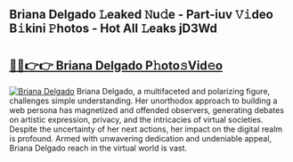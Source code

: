 ## Briana Delgado 𝙻eaked 𝙽u𝚍e - Part-iuv 𝚅𝚒deo B𝚒kini 𝙿hotos - Hot All 𝙻eaks jD3Wd

# <h2><a href="http://ld271v.urlbe.top/?page=Briana+Delgado">🔗🔗👉👉 Briana Delgado P𝚑oto𝚜Vid𝚎o</a></h2>

[![Briana Delgado](https://i.imgur.com/eBuTRDB.gif)](http://ld271v.urlbe.top/?page=Briana+Delgado)
Briana Delgado, a multifaceted and polarizing figure, challenges simple understanding. Her unorthodox approach to building a web persona has magnetized and offended observers, generating debates on artistic expression, privacy, and the intricacies of virtual societies. Despite the uncertainty of her next actions, her impact on the digital realm is profound. Armed with unwavering dedication and undeniable appeal, Briana Delgado reach in the virtual world is vast.
